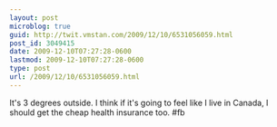 ```yaml
---
layout: post
microblog: true
guid: http://twit.vmstan.com/2009/12/10/6531056059.html
post_id: 3049415
date: 2009-12-10T07:27:28-0600
lastmod: 2009-12-10T07:27:28-0600
type: post
url: /2009/12/10/6531056059.html
---
```

It's 3 degrees outside. I think if it's going to feel like I live in Canada, I should get the cheap health insurance too. #fb
